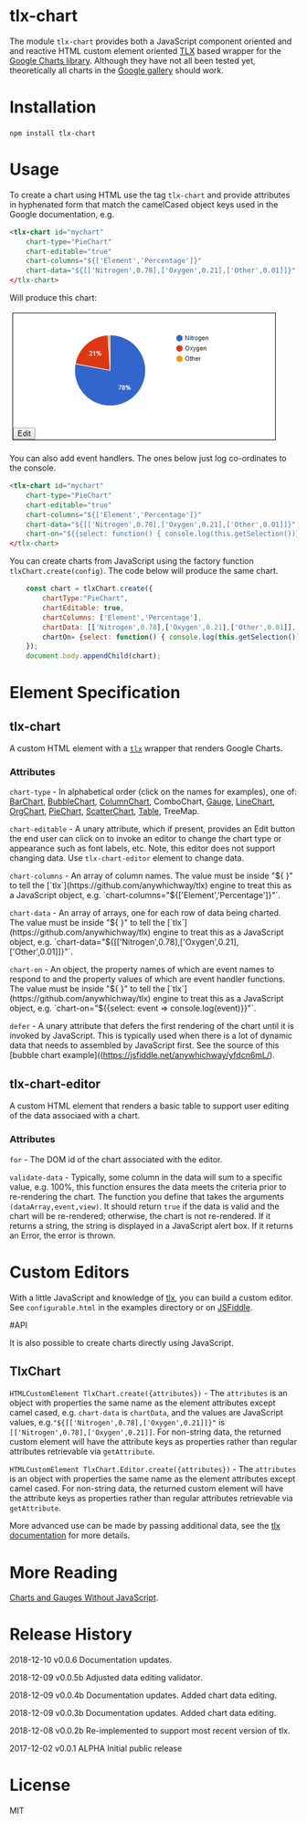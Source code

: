 # tlx-chart

The module `tlx-chart` provides both a JavaScript component oriented and and reactive HTML custom element oriented [TLX](https://github.com/anywhichway/tlx) based wrapper for the [Google Charts library](https://developers.google.com/chart/). Although they have not all been tested yet, theoretically all charts in the [Google gallery](https://developers.google.com/chart/interactive/docs/gallery) should work.

# Installation

`npm install tlx-chart`

# Usage

To create a chart using HTML use the tag `tlx-chart` and provide attributes in hyphenated form that match the camelCased object keys used in the Google documentation, e.g.

```html
<tlx-chart id="mychart" 
	chart-type="PieChart" 
	chart-editable="true" 
	chart-columns="${['Element','Percentage']}" 
	chart-data="${[['Nitrogen',0.78],['Oxygen',0.21],['Other',0.01]]}"
</tlx-chart>
```

Will produce this chart:

![PieChart Example](./images/tagexample.png)

You can also add event handlers. The ones below just log co-ordinates to the console.

```html
<tlx-chart id="mychart" 
	chart-type="PieChart" 
	chart-editable="true" 
	chart-columns="${['Element','Percentage']}" 
	chart-data="${[['Nitrogen',0.78],['Oxygen',0.21],['Other',0.01]]}" 
	chart-on="${{select: function() { console.log(this.getSelection())}, mouseover: (event) => console.log(event)}}"
</tlx-chart>
```

You can create charts from JavaScript using the factory function `tlxChart.create(config)`. The code below will produce the same chart.

```javascript
	const chart = tlxChart.create({
		chartType:"PieChart",
		chartEditable: true, 
		chartColumns: ['Element','Percentage'],
		chartData: [['Nitrogen',0.78],['Oxygen',0.21],['Other',0.01]],
		chartOn= {select: function() { console.log(this.getSelection())}, mouseover: (event) => console.log(event)}
	});
	document.body.appendChild(chart);
```

# Element Specification

## tlx-chart

A custom HTML element with a [`tlx`](https://github.com/anywhichway/tlx) wrapper that renders Google Charts.

### Attributes

`chart-type` - In alphabetical order (click on the names for examples), one of:
[BarChart](https://jsfiddle.net/anywhichway/jcpb1xkq/),
[BubbleChart](https://jsfiddle.net/anywhichway/yfdcn6mL/),
[ColumnChart](https://jsfiddle.net/anywhichway/fo1jq6ae/),
ComboChart,
[Gauge](https://jsfiddle.net/anywhichway/yv4tqL10/),
[LineChart](https://jsfiddle.net/anywhichway/u3Lmyjg0/),
[OrgChart](https://jsfiddle.net/anywhichway/6nmLx8b7/),
[PieChart](https://jsfiddle.net/anywhichway/vfL52j8d/),
[ScatterChart](https://jsfiddle.net/anywhichway/6j7uh9df/),
[Table](https://jsfiddle.net/anywhichway/x021fvtj/),
TreeMap.

`chart-editable` - A unary attribute, which if present, provides an Edit button the end user can click on to invoke an editor to change the chart type or appearance such as font labels, etc. Note, this editor does not support changing data. Use `tlx-chart-editor` element to change data.

`chart-columns` - An array of column names. The value must be inside "${ }" to tell the [`tlx`](https://github.com/anywhichway/tlx) engine to treat this as a JavaScript object, e.g. `chart-columns="${['Element','Percentage']}"`.

`chart-data` - An array of arrays, one for each row of data being charted. The value must be inside "${ }" to tell the [`tlx`](https://github.com/anywhichway/tlx) engine to treat this as a JavaScript object, e.g. `chart-data="${[['Nitrogen',0.78],['Oxygen',0.21],['Other',0.01]]}"`.

`chart-on` - An object, the property names of which are event names to respond to and the property values of which are event handler functions. The value must be inside "${ }" to tell the [`tlx`](https://github.com/anywhichway/tlx) engine to treat this as a JavaScript object, e.g. `chart-on="${{select: event => console.log(event)}}"`.

`defer` - A unary attribute that defers the first rendering of the chart until it is invoked by JavaScript. This is typically used when there is a lot of dynamic data that needs to assembled by JavaScript first. See the source of this [bubble chart example]((https://jsfiddle.net/anywhichway/yfdcn6mL/).

## tlx-chart-editor

A custom HTML element that renders a basic table to support user editing of the data associaed with a chart.

### Attributes

`for` - The DOM id of the chart associated with the editor.

`validate-data` - Typically, some column in the data will sum to a specific value, e.g. 100%, this function ensures the data meets the criteria prior to re-rendering the chart. The function you define that takes the arguments `(dataArray,event,view)`. It should return `true` if the data is valid and the chart will be re-rendered; otherwise, the chart is not re-rendered. If it returns a string, the string is displayed in a JavaScript alert box. If it returns an Error, the error is thrown.

# Custom Editors

With a little JavaScript and knowledge of [tlx](https://github.com/anywhichway/tlx), you can build a custom editor. See `configurable.html` in the examples directory or on [JSFiddle](https://jsfiddle.net/anywhichway/4ufgta7o/).

#API

It is also possible to create charts directly using JavaScript.

## TlxChart

`HTMLCustomElement TlxChart.create({attributes})` - The `attributes` is an object with properties the same name as the element attributes except camel cased, e.g. `chart-data` is `chartData`, and the values are JavaScript values, e.g.`"${[['Nitrogen',0.78],['Oxygen',0.21]]}"` is `[['Nitrogen',0.78],['Oxygen',0.21]]`. For non-string data, the returned custom element will have the attribute keys as properties rather than regular attributes retrievable via `getAttribute`.

`HTMLCustomElement TlxChart.Editor.create({attributes})` - The `attributes` is an object with properties the same name as the element attributes except camel cased. For non-string data, the returned custom element will have the attribute keys as properties rather than regular attributes retrievable via `getAttribute`.

More advanced use can be made by passing additional data, see the [tlx documentation](https://github.com/anywhichway/tlx) for more details.


# More Reading

[Charts and Gauges Without JavaScript](https://medium.com/@anywhichway/html-charts-without-javascript-760a6089bb91).

# Release History

2018-12-10 v0.0.6 Documentation updates.

2018-12-09 v0.0.5b Adjusted data editing validator.

2018-12-09 v0.0.4b Documentation updates. Added chart data editing.

2018-12-09 v0.0.3b Documentation updates. Added chart data editing.

2018-12-08 v0.0.2b Re-implemented to support most recent version of tlx.

2017-12-02 v0.0.1 ALPHA Initial public release

# License

MIT
